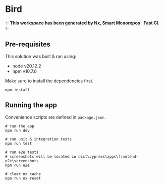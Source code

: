 # Bird

✨ **This workspace has been generated by [Nx, Smart Monorepos · Fast CI.](https://nx.dev)** ✨

## Pre-requisites

This solution was built & ran using:

- node v20.12.2
- npm v10.7.0

Make sure to install the dependencies first.

```shell
npm install
```

## Running the app

Convenience scripts are defined in `package.json`.

```shell
# run the app
npm run dev

# run unit & integration tests
npm run test

# run e2e tests
# screenshots will be located in dist\cypress\apps\frontend-e2e\screenshots
npm run e2e

# clear nx cache
npm run nx reset
```
